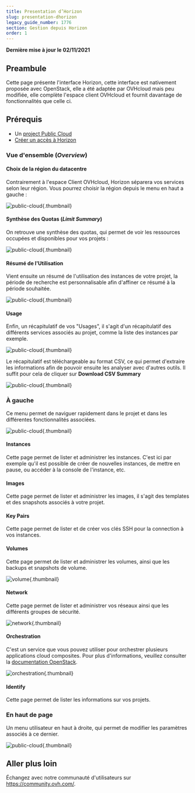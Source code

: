 ```yaml
---
title: Presentation d’Horizon
slug: presentation-dhorizon
legacy_guide_number: 1776
section: Gestion depuis Horizon
order: 1
---
```


**Dernière mise à jour le 02/11/2021**

## Preambule
Cette page présente l'interface Horizon, cette interface est nativement proposée avec OpenStack, elle a été adaptée par OVHcloud mais peu modifiée, elle complète l'espace client OVHcloud et fournit davantage de fonctionnalités que celle ci.

## Prérequis

- Un [project Public Cloud](https://docs.ovh.com/fr/public-cloud/creer-un-projet-public-cloud/)
- [Créer un accès à Horizon](../creer-un-acces-a-horizon/)


### Vue d'ensemble (*Overview*)

#### Choix de la région du datacentre
Contrairement à l'espace Client OVHcloud, Horizon séparera vos services selon leur région. Vous pourrez choisir la région depuis le menu en haut a gauche :

![public-cloud](images/region2021.png){.thumbnail}

#### Synthèse des Quotas (*Limit Summary*)
On retrouve une synthèse des quotas, qui permet de voir les ressources occupées et disponibles pour vos projets :

![public-cloud](images/quotas2021.png){.thumbnail}

#### Résumé de l'Utilisation
Vient ensuite un résumé de l'utilisation des instances de votre projet, la période de recherche est personnalisable afin d'affiner ce résumé à la période souhaitée.

![public-cloud](images/usagesummary2021.png){.thumbnail}

#### Usage
Enfin, un récapitulatif de vos "Usages", il s'agit d'un récapitulatif des différents services associés au projet, comme la liste des instances par exemple.

![public-cloud](images/usage2021.png){.thumbnail}

Le récapitulatif est téléchargeable au format CSV, ce qui permet d'extraire les informations afin de pouvoir ensuite les analyser avec d'autres outils. Il suffit pour cela de cliquer sur  **Download CSV Summary**

![public-cloud](images/csv2021.png){.thumbnail}

### À gauche
Ce menu permet de naviguer rapidement dans le projet et dans les différentes fonctionnalités associées.

![public-cloud](images/leftmenu2021.png){.thumbnail}

#### Instances
Cette page permet de lister et administrer les instances. C'est ici par exemple qu'il est possible de créer de nouvelles instances, de mettre en pause, ou accéder à la console de l'instance, etc.

#### Images
Cette page permet de lister et administrer les images, il s'agit des templates et des snapshots associés à votre projet.

#### Key Pairs
Cette page permet de lister et de créer vos clés SSH pour la connection à vos instances.

#### Volumes
Cette page permet de lister et administrer les volumes, ainsi que les backups et snapshots de volume.

![volume](images/volumes2021.png){.thumbnail}

#### Network
Cette page permet de lister et administrer vos réseaux ainsi que les différents groupes de sécurité. 

![network](images/network2021.png){.thumbnail}

#### Orchestration
C'est un service que vous pouvez utiliser pour orchestrer plusieurs applications cloud composites. Pour plus d'informations, veuillez consulter la [documentation OpenStack](https://docs.openstack.org/horizon/pike/user/stacks.html).

![orchestration](images/orchestration2021.png){.thumbnail}

#### Identify
Cette page permet de lister les informations sur vos projets.

### En haut de page
Un menu utilisateur en haut à droite, qui permet de modifier les paramètres associés à ce dernier.

![public-cloud](images/username2021.png){.thumbnail}

## Aller plus loin
 
Échangez avec notre communauté d'utilisateurs sur <https://community.ovh.com/>.